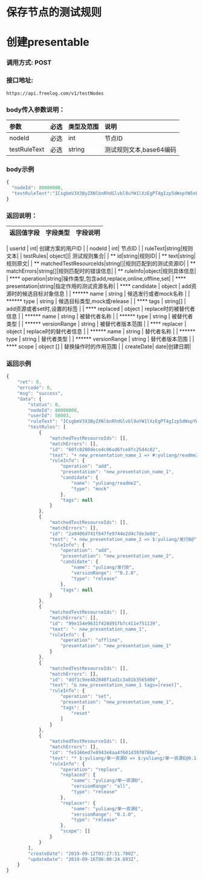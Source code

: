 # 保存节点的测试规则

# 创建presentable

### 调用方式: POST

### 接口地址:

```
https://api.freelog.com/v1/testNodes
```

### body传入参数说明：

| 参数 | 必选 | 类型及范围 | 说明 |
| :--- | :--- | :--- | :--- |
| nodeId | 必选 | int | 节点ID |
| testRuleText | 必选 | string | 测试规则文本,base64编码  |

### body示例

```js
{
  "nodeId": 80000000,
  "testRuleText":"ICsgbmV3X3ByZXNlbnRhdGlvbl9uYW1lXzEgPT4gIzp5dWxpYW5nL3JlYWRtZTIgKyBuZXdfcHJlc2VudGF0aW9uX25hbWVfMiA9PiAkOnl1bGlhbmcv5Y+R6KGMQkBeMC4yLjAgLSBuZXdfcHJlc2VudGF0aW9uX25hbWVfMSAmIG5ld19wcmVzZW50YXRpb25fbmFtZV8xIHRhZ3M9W3Jlc2V0XSAqICQ6eXVsaWFuZy/ljZXkuIDotYTmupBEID0+ICQ6eXVsaWFuZy/ljZXkuIDotYTmupBFQDAuMS4w"
}
```

### 返回说明：

| 返回值字段 | 字段类型 | 字段说明 |
| :--- | :--- | :--- |

| userId | int| 创建方案的用户ID |
| nodeId | int| 节点ID |
| ruleText|string|规则文本|
| testRules| object[]| 测试规则集合|
| ** id|string|规则ID|
| ** text|string|规则原文|
| ** matchedTestResourceIds|string[]|规则匹配到的测试资源ID|
| ** matchErrors|string[]|规则匹配时的错误信息|
| ** ruleInfo|object|规则具体信息|
| **** operation|string|操作类型,包含add,replace,online,offline,set|
| **** presentation|string|指定作用的测试资源名称|
| **** candidate | object | add资源时的候选目标对象信息 |
| ****** name | string | 候选发行或者mock名称 |
| ****** type | string | 候选目标类型,mock或release |
| **** tags | string[] | add资源或者set时,设置的标签 |
| **** replaced | object | replace时的被替代者信息  |
| ****** name | string | 被替代者名称 |
| ****** type | string | 被替代者类型 |
| ****** versionRange | string | 被替代者版本范围 |
| **** replacer | object | replace时的替代者信息  |
| ****** name | string | 替代者名称 |
| ****** type | string | 替代者类型 |
| ****** versionRange | string | 替代者版本范围 |
| **** scope | object [] | 替换操作时的作用范围 |
| createDate| date|创建日期|


### 返回示例

```js
{
    "ret": 0,
    "errcode": 0,
    "msg": "success",
    "data": {
        "status": 0,
        "nodeId": 80000000,
        "userId": 50003,
        "ruleText": "ICsgbmV3X3ByZXNlbnRhdGlvbl9uYW1lXzEgPT4gIzp5dWxpYW5nL3JlYWRtZTIgKyBuZXdfcHJlc2VudGF0aW9uX25hbWVfMiA9PiAkOnl1bGlhbmcv5Y+R6KGMQkBeMC4yLjAgLSBuZXdfcHJlc2VudGF0aW9uX25hbWVfMSAmIG5ld19wcmVzZW50YXRpb25fbmFtZV8xIHRhZ3M9W3Jlc2V0XSAqICQ6eXVsaWFuZy/ljZXkuIDotYTmupBEID0+ICQ6eXVsaWFuZy/ljZXkuIDotYTmupBFQDAuMS4w",
        "testRules": [
            {
                "matchedTestResourceIds": [],
                "matchErrors": [],
                "id": "60fc0200dece4c06ad6fce8fc25d4c82",
                "text": "+ new_presentation_name_1 => #:yuliang/readme2",
                "ruleInfo": {
                    "operation": "add",
                    "presentation": "new_presentation_name_1",
                    "candidate": {
                        "name": "yuliang/readme2",
                        "type": "mock"
                    },
                    "tags": null
                }
            },
            {
                "matchedTestResourceIds": [],
                "matchErrors": [],
                "id": "2a9406d741f647fe9744e2d4c7de3e0d",
                "text": "+ new_presentation_name_2 => $:yuliang/发行B@^0.2.0",
                "ruleInfo": {
                    "operation": "add",
                    "presentation": "new_presentation_name_2",
                    "candidate": {
                        "name": "yuliang/发行B",
                        "versionRange": "^0.2.0",
                        "type": "release"
                    },
                    "tags": null
                }
            },
            {
                "matchedTestResourceIds": [],
                "matchErrors": [],
                "id": "99e154e9631f428d91fb7c411e751139",
                "text": "- new_presentation_name_1",
                "ruleInfo": {
                    "operation": "offline",
                    "presentation": "new_presentation_name_1"
                }
            },
            {
                "matchedTestResourceIds": [],
                "matchErrors": [],
                "id": "ddf1c9ee482848f1ad1c3a81b3565d0d",
                "text": "& new_presentation_name_1 tags=[reset]",
                "ruleInfo": {
                    "operation": "set",
                    "presentation": "new_presentation_name_1",
                    "tags": [
                        "reset"
                    ]
                }
            },
            {
                "matchedTestResourceIds": [],
                "matchErrors": [],
                "id": "fe5166ed7e8943e8aa4f601d3970780e",
                "text": "* $:yuliang/单一资源D => $:yuliang/单一资源E@0.1.0",
                "ruleInfo": {
                    "operation": "replace",
                    "replaced": {
                        "name": "yuliang/单一资源D",
                        "versionRange": "all",
                        "type": "release"
                    },
                    "replacer": {
                        "name": "yuliang/单一资源E",
                        "versionRange": "0.1.0",
                        "type": "release"
                    },
                    "scope": []
                }
            }
        ],
        "createDate": "2019-09-12T03:27:51.780Z",
        "updateDate": "2019-09-16T06:00:24.893Z",
    }
}
```
